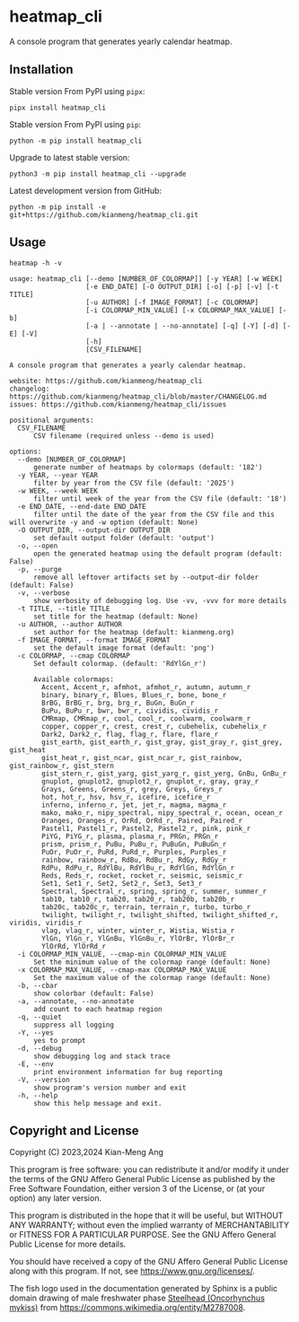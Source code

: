 # heatmap_cli

A console program that generates yearly calendar heatmap.

## Installation

Stable version From PyPI using `pipx`:

```console
pipx install heatmap_cli
```

Stable version From PyPI using `pip`:

```console
python -m pip install heatmap_cli
```

Upgrade to latest stable version:

```console
python3 -m pip install heatmap_cli --upgrade
```

Latest development version from GitHub:

```console
python -m pip install -e git+https://github.com/kianmeng/heatmap_cli.git
```

## Usage

```console
heatmap -h -v
```

<!--help !-->

```console
usage: heatmap_cli [--demo [NUMBER_OF_COLORMAP]] [-y YEAR] [-w WEEK]
                   [-e END_DATE] [-O OUTPUT_DIR] [-o] [-p] [-v] [-t TITLE]
                   [-u AUTHOR] [-f IMAGE_FORMAT] [-c COLORMAP]
                   [-i COLORMAP_MIN_VALUE] [-x COLORMAP_MAX_VALUE] [-b]
                   [-a | --annotate | --no-annotate] [-q] [-Y] [-d] [-E] [-V]
                   [-h]
                   [CSV_FILENAME]

A console program that generates a yearly calendar heatmap.

website: https://github.com/kianmeng/heatmap_cli
changelog: https://github.com/kianmeng/heatmap_cli/blob/master/CHANGELOG.md
issues: https://github.com/kianmeng/heatmap_cli/issues

positional arguments:
  CSV_FILENAME
      CSV filename (required unless --demo is used)

options:
  --demo [NUMBER_OF_COLORMAP]
      generate number of heatmaps by colormaps (default: '182')
  -y YEAR, --year YEAR
      filter by year from the CSV file (default: '2025')
  -w WEEK, --week WEEK
      filter until week of the year from the CSV file (default: '18')
  -e END_DATE, --end-date END_DATE
      filter until the date of the year from the CSV file and this will overwrite -y and -w option (default: None)
  -O OUTPUT_DIR, --output-dir OUTPUT_DIR
      set default output folder (default: 'output')
  -o, --open
      open the generated heatmap using the default program (default: False)
  -p, --purge
      remove all leftover artifacts set by --output-dir folder (default: False)
  -v, --verbose
      show verbosity of debugging log. Use -vv, -vvv for more details
  -t TITLE, --title TITLE
      set title for the heatmap (default: None)
  -u AUTHOR, --author AUTHOR
      set author for the heatmap (default: kianmeng.org)
  -f IMAGE_FORMAT, --format IMAGE_FORMAT
      set the default image format (default: 'png')
  -c COLORMAP, --cmap COLORMAP
      Set default colormap. (default: 'RdYlGn_r')

      Available colormaps:
        Accent, Accent_r, afmhot, afmhot_r, autumn, autumn_r
        binary, binary_r, Blues, Blues_r, bone, bone_r
        BrBG, BrBG_r, brg, brg_r, BuGn, BuGn_r
        BuPu, BuPu_r, bwr, bwr_r, cividis, cividis_r
        CMRmap, CMRmap_r, cool, cool_r, coolwarm, coolwarm_r
        copper, copper_r, crest, crest_r, cubehelix, cubehelix_r
        Dark2, Dark2_r, flag, flag_r, flare, flare_r
        gist_earth, gist_earth_r, gist_gray, gist_gray_r, gist_grey, gist_heat
        gist_heat_r, gist_ncar, gist_ncar_r, gist_rainbow, gist_rainbow_r, gist_stern
        gist_stern_r, gist_yarg, gist_yarg_r, gist_yerg, GnBu, GnBu_r
        gnuplot, gnuplot2, gnuplot2_r, gnuplot_r, gray, gray_r
        Grays, Greens, Greens_r, grey, Greys, Greys_r
        hot, hot_r, hsv, hsv_r, icefire, icefire_r
        inferno, inferno_r, jet, jet_r, magma, magma_r
        mako, mako_r, nipy_spectral, nipy_spectral_r, ocean, ocean_r
        Oranges, Oranges_r, OrRd, OrRd_r, Paired, Paired_r
        Pastel1, Pastel1_r, Pastel2, Pastel2_r, pink, pink_r
        PiYG, PiYG_r, plasma, plasma_r, PRGn, PRGn_r
        prism, prism_r, PuBu, PuBu_r, PuBuGn, PuBuGn_r
        PuOr, PuOr_r, PuRd, PuRd_r, Purples, Purples_r
        rainbow, rainbow_r, RdBu, RdBu_r, RdGy, RdGy_r
        RdPu, RdPu_r, RdYlBu, RdYlBu_r, RdYlGn, RdYlGn_r
        Reds, Reds_r, rocket, rocket_r, seismic, seismic_r
        Set1, Set1_r, Set2, Set2_r, Set3, Set3_r
        Spectral, Spectral_r, spring, spring_r, summer, summer_r
        tab10, tab10_r, tab20, tab20_r, tab20b, tab20b_r
        tab20c, tab20c_r, terrain, terrain_r, turbo, turbo_r
        twilight, twilight_r, twilight_shifted, twilight_shifted_r, viridis, viridis_r
        vlag, vlag_r, winter, winter_r, Wistia, Wistia_r
        YlGn, YlGn_r, YlGnBu, YlGnBu_r, YlOrBr, YlOrBr_r
        YlOrRd, YlOrRd_r
  -i COLORMAP_MIN_VALUE, --cmap-min COLORMAP_MIN_VALUE
      Set the minimum value of the colormap range (default: None)
  -x COLORMAP_MAX_VALUE, --cmap-max COLORMAP_MAX_VALUE
      Set the maximum value of the colormap range (default: None)
  -b, --cbar
      show colorbar (default: False)
  -a, --annotate, --no-annotate
      add count to each heatmap region
  -q, --quiet
      suppress all logging
  -Y, --yes
      yes to prompt
  -d, --debug
      show debugging log and stack trace
  -E, --env
      print environment information for bug reporting
  -V, --version
      show program's version number and exit
  -h, --help
      show this help message and exit.
```

<!--help !-->

## Copyright and License

Copyright (C) 2023,2024 Kian-Meng Ang

This program is free software: you can redistribute it and/or modify it under
the terms of the GNU Affero General Public License as published by the Free
Software Foundation, either version 3 of the License, or (at your option) any
later version.

This program is distributed in the hope that it will be useful, but WITHOUT ANY
WARRANTY; without even the implied warranty of MERCHANTABILITY or FITNESS FOR A
PARTICULAR PURPOSE. See the GNU Affero General Public License for more details.

You should have received a copy of the GNU Affero General Public License along
with this program. If not, see <https://www.gnu.org/licenses/>.

The fish logo used in the documentation generated by Sphinx is a public domain
drawing of male freshwater phase [Steelhead (Oncorhynchus
mykiss)](https://en.wikipedia.org/w/index.php?oldid=1147106962) from
<https://commons.wikimedia.org/entity/M2787008>.
